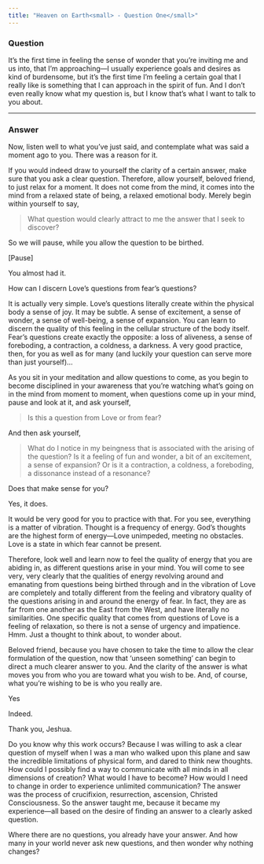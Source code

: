 ```yaml
---
title: "Heaven on Earth<small> - Question One</small>"
---
```


### Question

It&rsquo;s the first time in feeling the sense of wonder that
you&rsquo;re inviting me and us into, that I&rsquo;m approaching&mdash;I
usually experience goals and desires as kind of burdensome, but
it&rsquo;s the first time I&rsquo;m feeling a certain goal that I really
like is something that I can approach in the spirit of fun. And I
don&rsquo;t even really know what my question is, but I know
that&rsquo;s what I want to talk to you about.

---

### Answer

Now, listen well to what you&rsquo;ve just said, and contemplate what
was said a moment ago to you. There was a reason for it.

If you would indeed draw to yourself the clarity of a certain answer,
make sure that you ask a clear question. Therefore, allow yourself,
beloved friend, to just relax for a moment. It does not come from the
mind, it comes into the mind from a relaxed state of being, a relaxed
emotional body. Merely begin within yourself to say,

> What question would clearly attract to me the answer that I seek to discover?

So we will pause, while you allow the question to be birthed.

[Pause]

You almost had it.

<div markdown="1" class="well person">
How can I discern Love&rsquo;s questions from fear&rsquo;s questions?
</div> 

It is actually very simple. Love&rsquo;s questions literally create within the physical body a
sense of joy. It may be subtle. A sense of excitement, a sense of wonder, a sense of
well-being, a sense of expansion. You can learn to discern the quality of this feeling
in the cellular structure of the body itself. Fear&rsquo;s questions create exactly the opposite:
a loss of aliveness, a sense of foreboding, a contraction, a coldness, a darkness. A very
good practice, then, for you as well as for many (and luckily your question can serve
more than just yourself)&hellip;

As you sit in your meditation and allow questions to come, as you begin to become
disciplined in your awareness that you&rsquo;re watching what&rsquo;s going on in the mind from
moment to moment, when questions come up in your mind, pause and look at it,
and ask yourself,

> Is this a question from Love or from fear?

And then ask yourself,

> What do I notice in my beingness that is associated with the arising of the question? Is it a
> feeling of fun and wonder, a bit of an excitement, a sense of expansion? Or is it a contraction,
> a coldness, a foreboding, a dissonance instead of a resonance?

Does that make sense for you?

<div markdown="1" class="well person">
Yes, it does.
</div> 

It would be very good for you to practice with that. For you see, everything is a matter
of vibration. Thought is a frequency of energy. God&rsquo;s thoughts are the highest form of
energy&mdash;Love unimpeded, meeting no obstacles. Love is a state in which fear cannot
be present.

Therefore, look well and learn now to feel the quality of energy that you are abiding
in, as different questions arise in your mind. You will come to see very, very clearly
that the qualities of energy revolving around and emanating from questions being
birthed through and in the vibration of Love are completely and totally different from
the feeling and vibratory quality of the questions arising in and around the energy of
fear. In fact, they are as far from one another as the East from the West, and have
literally no similarities. One specific quality that comes from questions of Love is a
feeling of relaxation, so there is not a sense of urgency and impatience. Hmm. Just a
thought to think about, to wonder about.

Beloved friend, because you have chosen to take the time to allow the clear
formulation of the question, now that &lsquo;unseen something&rsquo; can begin to direct a much
clearer answer to you. And the clarity of the answer is what moves you from who you
are toward what you wish to be. And, of course, what you&rsquo;re wishing to be is who
you really are.

<div markdown="1" class="well person">
Yes
</div> 

Indeed.

<div markdown="1" class="well person">
Thank you, Jeshua.
</div> 

Do you know why this work occurs? Because I was willing to ask a clear question
of myself when I was a man who walked upon this plane and saw the incredible
limitations of physical form, and dared to think new thoughts. How could I possibly
find a way to communicate with all minds in all dimensions of creation? What
would I have to become? How would I need to change in order to experience
unlimited communication? The answer was the process of crucifixion, resurrection,
ascension, Christed Consciousness. So the answer taught me, because it became my
experience&mdash;all based on the desire of finding an answer to a clearly asked question.

Where there are no questions, you already have your answer. And how many in your
world never ask new questions, and then wonder why nothing changes?

